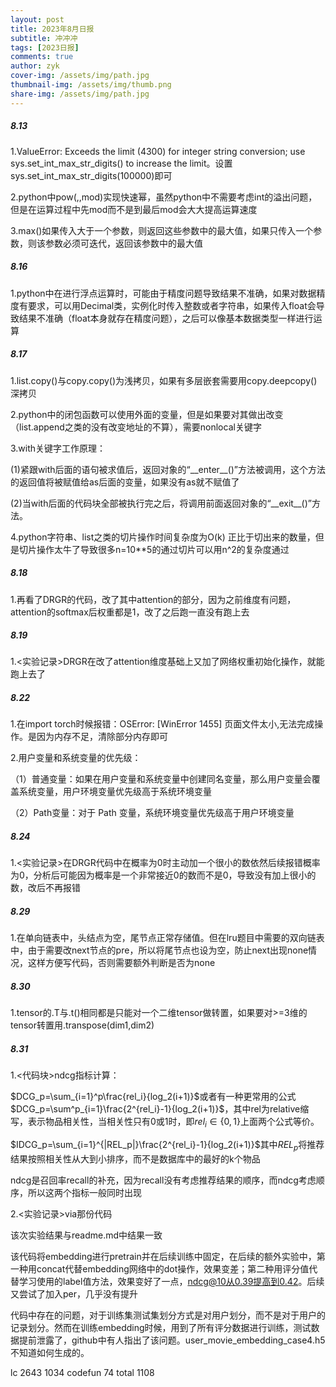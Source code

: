 ```yaml
---
layout: post
title: 2023年8月日报
subtitle: 冲冲冲
tags: [2023日报]
comments: true
author: zyk
cover-img: /assets/img/path.jpg
thumbnail-img: /assets/img/thumb.png
share-img: /assets/img/path.jpg
---
```


##### 8.13

1.ValueError: Exceeds the limit (4300) for integer string conversion; use sys.set_int_max_str_digits() to increase the limit。设置sys.set_int_max_str_digits(100000)即可

2.python中pow(,,mod)实现快速幂，虽然python中不需要考虑int的溢出问题，但是在运算过程中先mod而不是到最后mod会大大提高运算速度

3.max()如果传入大于一个参数，则返回这些参数中的最大值，如果只传入一个参数，则该参数必须可迭代，返回该参数中的最大值

##### 8.16

1.python中在进行浮点运算时，可能由于精度问题导致结果不准确，如果对数据精度有要求，可以用Decimal类，实例化时传入整数或者字符串，如果传入float会导致结果不准确（float本身就存在精度问题），之后可以像基本数据类型一样进行运算

##### 8.17

1.list.copy()与copy.copy()为浅拷贝，如果有多层嵌套需要用copy.deepcopy()深拷贝

2.python中的闭包函数可以使用外面的变量，但是如果要对其做出改变（list.append之类的没有改变地址的不算），需要nonlocal关键字

3.with关键字工作原理：

(1)紧跟with后面的语句被求值后，返回对象的“\_\_enter\_\_()”方法被调用，这个方法的返回值将被赋值给as后面的变量，如果没有as就不赋值了

(2)当with后面的代码块全部被执行完之后，将调用前面返回对象的“\_\_exit\_\_()”方法。

4.python字符串、list之类的切片操作时间复杂度为O(k) 正比于切出来的数量，但是切片操作太牛了导致很多n=10**5的通过切片可以用n^2的复杂度通过

##### 8.18

1.再看了DRGR的代码，改了其中attention的部分，因为之前维度有问题，attention的softmax后权重都是1，改了之后跑一直没有跑上去

##### 8.19

1.<实验记录>DRGR在改了attention维度基础上又加了网络权重初始化操作，就能跑上去了

[DRGR]: ../实验记录/5.md

##### 8.22

1.在import torch时候报错：OSError: [WinError 1455] 页面文件太小,无法完成操作。是因为内存不足，清除部分内存即可

2.用户变量和系统变量的优先级：

（1）普通变量：如果在用户变量和系统变量中创建同名变量，那么用户变量会覆盖系统变量，用户环境变量优先级高于系统环境变量

（2）Path变量：对于 Path 变量，系统环境变量优先级高于用户环境变量

##### 8.24

1.<实验记录>在DRGR代码中在概率为0时主动加一个很小的数依然后续报错概率为0，分析后可能因为概率是一个非常接近0的数而不是0，导致没有加上很小的数，改后不再报错

[DRGR]: ../实验记录/6.md

##### 8.29

1.在单向链表中，头结点为空，尾节点正常存储值。但在lru题目中需要的双向链表中，由于需要改next节点的pre，所以将尾节点也设为空，防止next出现none情况，这样方便写代码，否则需要额外判断是否为none

##### 8.30

1.tensor的.T与.t()相同都是只能对一个二维tensor做转置，如果要对>=3维的tensor转置用.transpose(dim1,dim2)

##### 8.31

1.<代码块>ndcg指标计算：

[ndcg]: ../代码块/ndcg.md

$DCG_p=\sum_{i=1}^p\frac{rel_i}{log_2(i+1)}$或者有一种更常用的公式$DCG_p=\sum^p_{i=1}\frac{2^{rel_i}-1}{log_2(i+1)}$，其中rel为relative缩写，表示物品相关性，当相关性只有0或1时，即$rel_i\in\{0,1\}$上面两个公式等价。

$IDCG_p=\sum_{i=1}^{|REL_p|}\frac{2^{rel_i}-1}{log_2(i+1)}$其中$REL_p$将推荐结果按照相关性从大到小排序，而不是数据库中的最好的k个物品

ndcg是召回率recall的补充，因为recall没有考虑推荐结果的顺序，而ndcg考虑顺序，所以这两个指标一般同时出现

2.<实验记录>via那份代码

[via]: ../实验记录/via_1.md

该次实验结果与readme.md中结果一致

该代码将embedding进行pretrain并在后续训练中固定，在后续的额外实验中，第一种用concat代替embedding网络中的dot操作，效果变差；第二种用评分值代替学习使用的label值方法，效果变好了一点，ndcg@10从0.39提高到0.42。后续又尝试了加入per，几乎没有提升

代码中存在的问题，对于训练集测试集划分方式是对用户划分，而不是对于用户的记录划分。然而在训练embedding时候，用到了所有评分数据进行训练，测试数据提前泄露了，github中有人指出了该问题。user_movie_embedding_case4.h5不知道如何生成的。

lc 2643 1034   codefun 74  total 1108